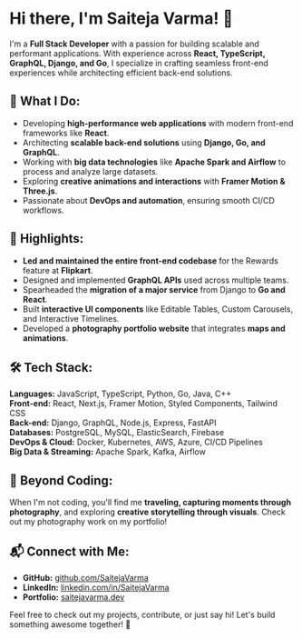 # Hi there, I'm Saiteja Varma! 👋

I'm a **Full Stack Developer** with a passion for building scalable and performant applications. With experience across **React, TypeScript, GraphQL, Django, and Go**, I specialize in crafting seamless front-end experiences while architecting efficient back-end solutions.

## 🚀 What I Do:
- Developing **high-performance web applications** with modern front-end frameworks like **React**.
- Architecting **scalable back-end solutions** using **Django, Go, and GraphQL**.
- Working with **big data technologies** like **Apache Spark and Airflow** to process and analyze large datasets.
- Exploring **creative animations and interactions** with **Framer Motion & Three.js**.
- Passionate about **DevOps and automation**, ensuring smooth CI/CD workflows.

## 🌟 Highlights:
- **Led and maintained the entire front-end codebase** for the Rewards feature at **Flipkart**.
- Designed and implemented **GraphQL APIs** used across multiple teams.
- Spearheaded the **migration of a major service** from Django to **Go and React**.
- Built **interactive UI components** like Editable Tables, Custom Carousels, and Interactive Timelines.
- Developed a **photography portfolio website** that integrates **maps and animations**.

## 🛠️ Tech Stack:
**Languages:** JavaScript, TypeScript, Python, Go, Java, C++  
**Front-end:** React, Next.js, Framer Motion, Styled Components, Tailwind CSS  
**Back-end:** Django, GraphQL, Node.js, Express, FastAPI  
**Databases:** PostgreSQL, MySQL, ElasticSearch, Firebase  
**DevOps & Cloud:** Docker, Kubernetes, AWS, Azure, CI/CD Pipelines  
**Big Data & Streaming:** Apache Spark, Kafka, Airflow  

## 📸 Beyond Coding:
When I'm not coding, you'll find me **traveling, capturing moments through photography**, and exploring **creative storytelling through visuals**. Check out my photography work on my portfolio!

## 📬 Connect with Me:
- **GitHub:** [github.com/SaitejaVarma](https://github.com/SaitejaVarma)
- **LinkedIn:** [linkedin.com/in/SaitejaVarma](https://www.linkedin.com/in/saitejavarma)
- **Portfolio:** [saitejavarma.dev](https://saitejavarma.dev)

Feel free to check out my projects, contribute, or just say hi! Let's build something awesome together! 🚀
